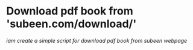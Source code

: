 # Download pdf book from 'subeen.com/download/'
*iam create a simple script for download pdf book from subeen webpage*